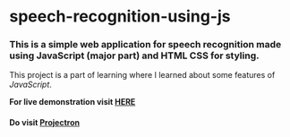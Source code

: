# speech-recognition-using-js

### This is a simple web application for speech recognition made using **JavaScript** (major part) and **HTML** **CSS** for styling.

This project is a part of learning where I learned about some features of *JavaScript*.

**For live demonstration visit [HERE](https://rishabh062.github.io/speech-recognition-using-js/)**

#### Do visit [Projectron](http://projectron.tech/)
